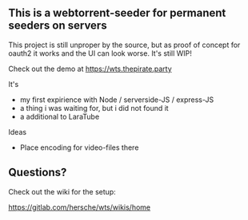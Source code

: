## This is a webtorrent-seeder for permanent seeders on servers

This project is still unproper by the source, but as proof of concept for oauth2 it works and the UI can look worse. It's still WIP!

Check out the demo at https://wts.thepirate.party

It's

- my first expirience with Node / serverside-JS / express-JS
- a thing i was waiting for, but i did not found it
- a additional to LaraTube

Ideas

- Place encoding for video-files there

## Questions?

Check out the wiki for the setup:

https://gitlab.com/hersche/wts/wikis/home